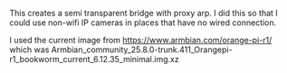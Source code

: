 This creates a semi transparent bridge with proxy arp. I did this so that I could use non-wifi IP cameras in places that have no wired connection. 

I used the current image from https://www.armbian.com/orange-pi-r1/ which was Armbian_community_25.8.0-trunk.411_Orangepi-r1_bookworm_current_6.12.35_minimal.img.xz
